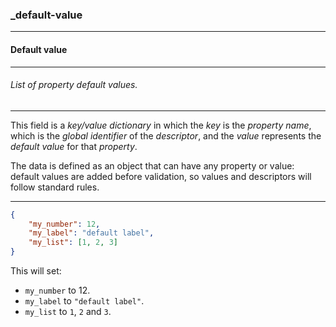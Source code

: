 ### _default-value



------
#### Default value



------
###### List of property default values.



------
This field is a *key/value dictionary* in which the *key* is the *property name*, which is the *global identifier* of the *descriptor*, and the *value* represents the *default value* for that *property*.

The data is defined as an object that can have any property or value: default values are added before validation, so values and descriptors will follow standard rules.



------
```json
{
	"my_number": 12,
	"my_label": "default label",
	"my_list": [1, 2, 3]
}
```

This will set:

- `my_number` to 12.
- `my_label` to `"default label"`.
- `my_list` to `1`, `2` and `3`.